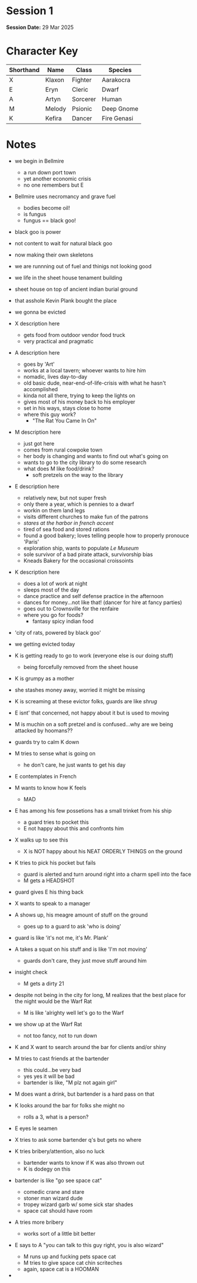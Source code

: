 Session 1 
=========

**Session Date:** 29 Mar 2025

# Character Key

| Shorthand | Name   | Class    |  Species    |
| --------- | ------ | -------- | ----------- |
|     X     | Klaxon | Fighter  | Aarakocra   |
|     E     | Eryn   | Cleric   | Dwarf       |
|     A     | Artyn  | Sorcerer | Human       |
|     M     | Melody | Psionic  | Deep Gnome  |
|     K     | Kefira | Dancer   | Fire Genasi |

# Notes

- we begin in Bellmire
    - a run down port town
    - yet another economic crisis
    - no one remembers but E
- Bellmire uses necromancy and grave fuel
    - bodies become oil!
    - is fungus
    - fungus == black goo!
- black goo is power

- not content to wait for natural black goo
- now making their own skeletons
- we are runnning out of fuel and thinigs not looking good

- we life in the sheet house tenament building
- sheet house on top of ancient indian burial ground
- that asshole Kevin Plank bought the place
- we gonna be evicted

- X description here
    - gets food from outdoor vendor food truck
    - very practical and pragmatic

- A description here
    - goes by 'Art'
    - works at a local tavern; whoever wants to hire him
    - nomadic, lives day-to-day
    - old basic dude, near-end-of-life-crisis with what he hasn't accomplished
    - kinda not all there, trying to keep the lights on
    - gives most of his money back to his employer
    - set in his ways, stays close to home
    - where this guy work?
        - "The Rat You Came In On"

- M description here
    - just got here
    - comes from rural cowpoke town
    - her body is changing and wants to find out what's going on
    - wants to go to the city library to do some research
    - what does M like food/drink?
        - soft pretzels on the way to the library

- E description here
    - relatively new, but not super fresh
    - only there a year, which is pennies to a dwarf
    - workin on them land legs
    - visits different churches to make fun of the patrons
    - *stares at the harbor in french accent*
    - tired of sea food and stored rations
    - found a good bakery; loves telling people how to properly pronouce 'Paris'
    - exploration ship, wants to populate *Le Museum*
    - sole survivor of a bad pirate attack, survivorship bias
    - Kneads Bakery for the occasional croissoints

- K description here
    - does a lot of work at night
    - sleeps most of the day
    - dance practice and self defense practice in the afternoon
    - dances for money...not like that! (dancer for hire at fancy parties)
    - goes out to Crownsville for the renfaire
    - where you go for foods?
        - fantasy spicy indian food

- 'city of rats, powered by black goo'
- we getting evicted today
- K is getting ready to go to work (everyone else is our doing stuff)
    - being forcefully removed from the sheet house
- K is grumpy as a mother
- she stashes money away, worried it might be missing
- K is screaming at these evictor folks, guards are like *shrug*
- E isnt' that concerned, not happy about it but is used to moving
- M is muchin on a soft pretzel and is confused...why are we being attacked by hoomans??
- guards try to calm K down
- M tries to sense what is going on
    - he don't care, he just wants to get his day
- E contemplates in French
- M wants to know how K feels
    - MAD
- E has among his few possetions has a small trinket from his ship
    - a guard tries to pocket this
    - E not happy about this and confronts him
- X walks up to see this
    - X is NOT happy about his NEAT ORDERLY THINGS on the ground
- K tries to pick his pocket but fails
    - guard is alerted and turn around right into a charm spell into the face
    - M gets a HEADSHOT
- guard gives E his thing back
- X wants to speak to a manager
- A shows up, his meagre amount of stuff on the ground
    - goes up to a guard to ask 'who is doing'
- guard is like 'it's not me, it's Mr. Plank'
- A takes a squat on his stuff and is like 'I'm not moving'
    - guards don't care, they just move stuff around him
- insight check
    - M gets a dirty 21
- despite not being in the city for long, M realizes that the best place for the night would be the Warf Rat
    - M is like 'alrighty well let's go to the Warf
- we show up at the Warf Rat
    - not too fancy, not to run down
- K and X want to search around the bar for clients and/or shiny
- M tries to cast friends at the bartender
    - this could...be very bad
    - yes yes it will be bad
    - bartender is like, "M plz not again girl"
- M does want a drink, but bartender is a hard pass on that
- K looks around the bar for folks she might no
    - rolls a 3, what is a person?
- E eyes le seamen
- X tries to ask some bartender q's but gets no where
- K tries bribery/attention, also no luck
    - bartender wants to know if K was also thrown out
    - K is dodegy on this
- bartender is like "go see space cat"
    - comedic crane and stare
    - stoner man wizard dude
    - tropey wizard garb w/ some sick star shades
    - space cat should have room
- A tries more bribery
    - works sort of a little bit better
- E says to A "you can talk to this guy right, you is also wizard"
    - M runs up and fucking pets space cat
    - M tries to give space cat chin scriteches
    - again, space cat is a HOOMAN
- 











